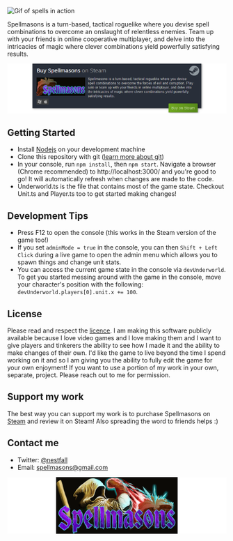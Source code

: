 ![Gif of spells in action](./readme_images/combine-spells-large.gif)

Spellmasons is a turn-based, tactical roguelike where you devise spell combinations to overcome an onslaught of relentless enemies. Team up with your friends in online cooperative multiplayer, and delve into the intricacies of magic where clever combinations yield powerfully satisfying results. 

[![Buy Spellmasons on Steam](./readme_images/buy_spellmasons_CTA.png)](https://store.steampowered.com/app/1618380/Spellmasons/)

## Getting Started
- Install [Nodejs](https://nodejs.org/) on your development machine
- Clone this repository with git ([learn more about git](https://www.youtube.com/watch?v=HkdAHXoRtos))
- In your console, run `npm install`, then `npm start`.  Navigate a browser (Chrome recommended) to http://localhost:3000/ and you're good to go!  It will automatically refresh when changes are made to the code.
- Underworld.ts is the file that contains most of the game state.  Checkout Unit.ts and Player.ts too to get started making changes!

## Development Tips
- Press F12 to open the console (this works in the Steam version of the game too!)
- If you set `adminMode = true` in the console,  you can then `Shift + Left Click` during a live game to open the admin menu which allows you to spawn things and change unit stats.
- You can access the current game state in the console via `devUnderworld`.  To get you started messing around with the game in the console, move your character's position with the following: `devUnderworld.players[0].unit.x += 100`.

## License
Please read and respect the [licence](./LICENSE.md).  I am making this software publicly available because I love video games and I love making them and I want to give players and tinkerers the ability to see how I made it and the ability to make changes of their own.  I'd like the game to live beyond the time I spend working on it and so I am giving you the ability to fully edit the game for your own enjoyment!  If you want to use a portion of my work in your own, separate, project.  Please reach out to me for permission.

## Support my work
The best way you can support my work is to purchase Spellmasons on [Steam](https://store.steampowered.com/app/1618380/Spellmasons/) and review it on Steam!  Also spreading the word to friends helps :)
## Contact me
- Twitter: [@nestfall](https://twitter.com/nestfall)
- Email: spellmasons@gmail.com

![Logo](./readme_images/store_capsule_header.png)
